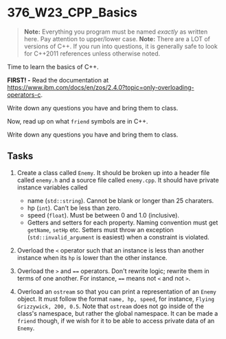 # 376_W23_CPP_Basics

>**Note:** Everything you program must be named *exactly* as written here.  Pay attention to upper/lower case.
>**Note:** There are a LOT of versions of C++.  If you run into questions, it is generally safe to look for C++2011 references unless otherwise noted.

Time to learn the basics of C++.  

**FIRST! -** Read the documentation at https://www.ibm.com/docs/en/zos/2.4.0?topic=only-overloading-operators-c.

Write down any questions you have and bring them to class.

Now, read up on what ```friend``` symbols are in C++.

Write down any questions you have and bring them to class.

## Tasks

1.  Create a class called ```Enemy```.  It should be broken up into a header file called ```enemy.h``` and a source file called ```enemy.cpp```.  It should have private instance variables called
	- name (```std::string```).  Cannot be blank or longer than 25 charaters.
	- hp (```int```).  Can't be less than zero.
	- speed (```float```). Must be between 0 and 1.0 (inclusive). 
	- Getters and setters for each property.  Naming convention must get ```getName```, ```setHp``` etc.  Setters must throw an exception (```std::invalid_argument``` is easiest) when a constraint is violated.

2.  Overload the ```<``` operator such that an instance is less than another instance when its ```hp``` is lower than the other instance.

3.  Overload the ```>``` and ```==``` operators.  Don't rewrite logic; rewrite them in terms of one another.  For instance, ```==``` means not ```<``` and not ```>```.

4.  Overload an ```ostream``` so that you can print a representation of an ```Enemy``` object.  It must follow the format ```name, hp, speed```, for instance, ```Flying Grizzywick, 200, 0.5```.  Note that ```ostream``` does not go inside of the class's namespace, but rather the global namespace.  It can be made a ```friend``` though, if we wish for it to be able to access private data of an ```Enemy```.


